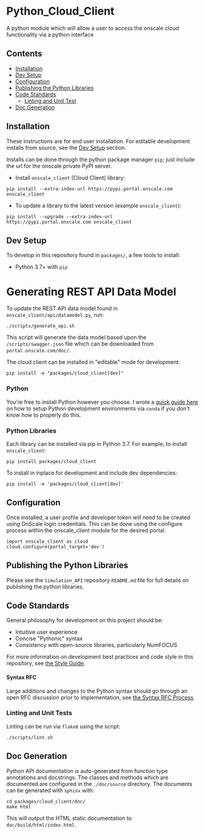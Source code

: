 # Python_Cloud_Client
A python module which will allow a user to access the onscale cloud functionality via a python interface

## Contents
* [Installation](#install)
* [Dev Setup](#setup)
* [Configuration](#config)
* [Publishing the Python Libraries](#publish)
* [Code Standards](#codestd)
    * [Linting and Unit Test](#lint)
* [Doc Generation](#docs)


<a name="install"></a>
## Installation

These instructions are for end user installation. For editable development installs from source, see the [Dev Setup](#setup) section.

Installs can be done through the python package manager `pip`; just include the url for the onscale private PyPI server.

* Install `onscale_client` (Cloud Client) library:
```
pip install --extra-index-url https://pypi.portal.onscale.com onscale_client
```

* To update a library to the latest version (example `onscale_client`):
```
pip install --upgrade --extra-index-url https://pypi.portal.onscale.com onscale_client
```


<a name="setup"></a>
## Dev Setup

To develop in this repository found in `packages/`, a few tools to install:
* Python 3.7+ with `pip`

# Generating REST API Data Model
To update the REST API data model found in `onscale_client/api/datamodel.py`, run:
```
./scripts/generate_api.sh
```

This script will generate the data model based upon the `/scripts/swagger.json` file which can be downloaded from `portal.onscale.com/doc/`.

The cloud client can be installed in "editable" mode for development:
```
pip install -e "packages/cloud_client[dev]"
```

### Python
You're free to install Python however you choose. I wrote a [quick guide here](https://gist.github.com/kykosic/954a59dc8a3544c0cf969b792ce1bc62) on how to setup Python development environments via `conda` if you don't know how to properly do this.


### Python Libraries
Each library can be installed via pip in Python 3.7. For example, to install `onscale_client`:
```
pip install packages/cloud_client
```
To install in inplace for development and include dev dependencies:
```
pip install -e 'packages/cloud_client[dev]'
```


<a name="config"></a>
## Configuration

Once installed, a user profile and developer token will need to be created using OnScale login credentials.  This can be done using the configure process within the onscale_client module for the desired portal.
```
import onscale_client as cloud
cloud.configure(portal_target='dev')
```


<a name="publish"></a>

## Publishing the Python Libraries

Please see the `Simulation_API` repository `README.md` file for full details on publishing the python libraries.


<a name="codestd"></a>
## Code Standards
General philosophy for development on this project should be:
* Intuitive user experience
* Concise "Pythonic" syntax
* Consistency with open-source libraries, particularly NumFOCUS

For more information on development best practices and code style in this repository, see [the Style Guide](StyleGuide.md).

#### Syntax RFC
Large additions and changes to the Python syntax should go through an open RFC discussion prior to implementation, see [the Syntax RFC Process](SyntaxRFCProcess.md).


<a name="lint"></a>
### Linting and Unit Tests
Linting can be run via `flake8` using the script:
```
./scripts/lint.sh
```


<a name="docs"></a>
## Doc Generation
Python API documentation is auto-generated from function type annotations and docstrings. The classes and methods which are documented are configured in the `./doc/source` directory. The documents can be generated with `sphinx` with:
```
cd packages/cloud_client/doc/
make html
```
This will output the HTML static documentation to `doc/build/html/index.html`.